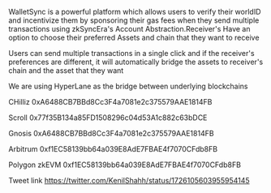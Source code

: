 
WalletSync is a powerful platform which allows users to verify their worldID and incentivize them by sponsoring their gas fees when they send multiple transactions using zkSyncEra's Account Abstraction.Receiver's Have an option to choose their preferred Assets and chain that they want to receive

Users can send multiple transactions in a single click and if the receiver's preferences are different, it will automatically bridge the assets to receiver's chain and the asset that they want

We are using HyperLane as the bridge between underlying blockchains




CHilliz 0xA6488CB7BBd8Cc3F4a7081e2c375579AAE1814FB

Scroll 0x77f35B134a85FD1508296c04d53A1c882c63bDCE

Gnosis 0xA6488CB7BBd8Cc3F4a7081e2c375579AAE1814FB

Arbitrum 0xf1EC58139bb64a039E8AdE7FBAE4f7070CFdb8FB

Polygon zkEVM 0xf1EC58139bb64a039E8AdE7FBAE4f7070CFdb8FB

Tweet link https://twitter.com/KenilShahh/status/1726105603955954145
